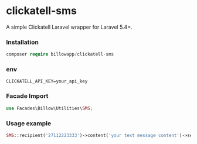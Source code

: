 # clickatell-sms

A simple Clickatell Laravel wrapper for Laravel 5.4+.

### Installation

```php
composer require billowapp/clickatell-sms
```

### env

```
CLICKATELL_API_KEY=your_api_key
```

### Facade Import

```php
use Facades\Billow\Utilities\SMS;
```

### Usage example

```php
SMS::recipient('27112223333')->content('your text message content')->send();
```